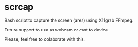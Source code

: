 # scrcap
Bash script to capture the screen (area) using X11grab FFmpeg.

Future support to use as webcam or cast to device.

Please, feel free to colaborate with this.
